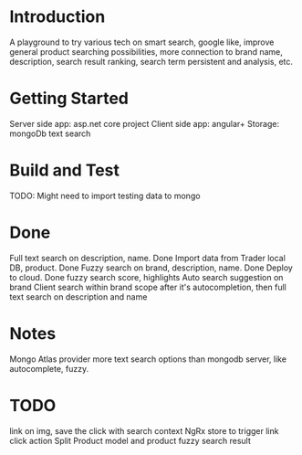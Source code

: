 # Introduction

A playground to try various tech on smart search, google like, improve general product searching possibilities, more connection to brand name, description, search result ranking, search term persistent and analysis, etc.

# Getting Started

Server side app: asp.net core project
Client side app: angular+
Storage: mongoDb text search

# Build and Test

TODO: Might need to import testing data to mongo

# Done

Full text search on description, name. Done
Import data from Trader local DB, product. Done
Fuzzy search on brand, description, name. Done
Deploy to cloud. Done
fuzzy search score, highlights
Auto search suggestion on brand
Client search within brand scope after it's autocompletion, then full text search on description and name

# Notes

Mongo Atlas provider more text search options than mongodb server, like autocomplete, fuzzy.

# TODO

link on img, save the click with search context
NgRx store to trigger link click action
Split Product model and product fuzzy search result
